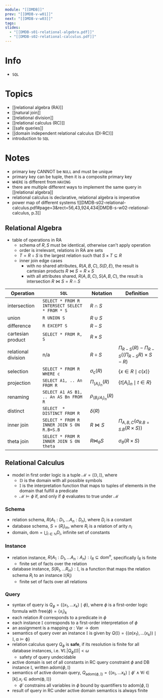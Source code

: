 ```yaml
---
module: "[[DMDB]]"
prev: "[[DMDB-v-w01]]"
next: "[[DMDB-v-w03]]"
tags: 
slides:
  - "[[DMDB-s01-relational-algebra.pdf]]"
  - "[[DMDB-s02-relational-calculus.pdf]]"
---
```


# Info
- `SQL`

# Topics
- [[relational algebra (RA)]]
- [[natural join]]
- [[relational division]]
- [[relational calculus (RC)]]
- [[safe queries]]
- [[domain independent relational calculus (DI-RC)]]
- introduction to `SQL`

# Notes
- primary key CANNOT be `NULL` and must be unique
- primary key can be tuple, then it is a composite primary key
- `WHERE` is different from `HAVING`
- there are multiple different ways to implement the same query in [[relational algebra]]
- relational calculus is declarative, relational algebra is imperative
- power map of different systems
	![[DMDB-s02-relational-calculus.pdf#page=3&rect=56,43,924,434|DMDB-s-w02-relational-calculus, p.3]]

## Relational Algebra
- table of operations in RA
	- schema of $R, S$ must be identical, otherwise can't apply operation
	- order is irrelevant, relations in RA are sets
	- $T =R \div S$ is the largest relation such that $S \times T \subseteq R$
	- inner join edge cases
		- with no shared attributes, $R(A, B, C), S(D, E)$, the result is cartesian products $R \bowtie S = R \times S$
		- with all attributes shared, $R(A,B,C), S(A,B,C)$, the result is intersection $R \bowtie S = R \cap S$

| Operation           | `SQL`                                         | Notation                         | Definition                                                                          |
| ------------------- | --------------------------------------------- | -------------------------------- | ----------------------------------------------------------------------------------- |
| intersection        | `SELECT * FROM R INTERSECT SELECT * FROM * S` | $R \cap S$                       |                                                                                     |
| union               | `R UNION S`                                   | $R \cup S$                       |                                                                                     |
| difference          | `R EXCEPT S`                                  | $R - S$                          |                                                                                     |
| cartesian product   | `SELECT * FROM R, S`                          | $R \times S$                     |                                                                                     |
| relational division | n/a                                           | $R \div S$                       | $\Pi_{R - S}(R) - \Pi_{R -S} \left( \left( \Pi_{R-S} R\right) \times S - R \right)$ |
| selection           | `SELECT * FROM R WHERE c`                     | $\sigma_{\mathrm{c}} (R)$        | $\{ x \in R \mid c(x) \}$                                                           |
| projection          | `SELECT A1, .. An FROM R`                     | $\Pi_{ (A_{i})_{n}} (R)$         | $\{ t[A_{i}]_{n} \mid t \in R \}$                                                   |
| renaming            | `SELECT A1 AS B1, .. An AS Bn FROM R`         | $\rho_{(B_{i} / A_{i})_{n}} (R)$ |                                                                                     |
| distinct            | `SELECT  * DISTINCT FROM R`                   | $\delta(R)$                      |                                                                                     |
| inner join          | `SELECT * FROM R INNER JOIN S ON R.B=S.B`     | $R \bowtie S$                    | $\Pi_{A, B, C} (\sigma_{R.B = S.B}(R \times S))$                                    |
| theta join          | `SELECT * FROM R INNER JOIN S ON theta`       | $R \bowtie_{\theta} S$           | $\sigma_{\theta}(R \times S)$                                                       |

## Relational Calculus
- model in first order logic is a tuple $\mathcal{M}= ( \mathbb{D}, \mathbb{I})$, where
	- $\mathbb{D}$ is the domain with all possible symbols
	- $\mathbb{I}$ is the interpretation function that maps to tuples of elements in the domain that fulfill a predicate
	- $\mathcal{M} \models \phi$ if, and only if $\phi$ evaluates to true under $\mathcal{M}$
### Schema
- relation schema, $R(A_{1} : D_{1}, \dots A_{n} : D_{n})$, where $D_{i}$ is a constant
- database schema, $S = (R_{i})_{m}$, where $R_{i}$ is a relation of arity $n_{i}$
- domain, $\mathrm{dom} = \bigcup_{i \in \mathbb{N}}D_{i}$, infinite set of constants

### Instance
- relation instance, $R(A_{1} : D_{1}, \dots A_{n} : A_{n}) : I_{R} \subseteq \mathrm{dom}^{n}$, specifically $I_{R}$ is finite
	- finite set of facts over the relation
- database instance, $S(R_{1},\dots R_{m}) : \mathbb{I}$, is a function that maps the relation schema $R_{i}$ to an instance $\mathbb{I}(R_{i})$
	- finite set of facts over all relations

### Query
- syntax of query is $Q_{\phi} = \{ (x_{1}, \dots x_{k}) \mid \phi\}$, where $\phi$ is a first-order logic formula with $\mathrm{free}(\phi) = \{ x_{i} \}_{k}$
- each relation $R$ corresponds to a predicate in $\phi$
- each instance $\mathbb{I}$ corresponds to a first-order interpretation of $\phi$
- an assignment is a mapping $\alpha : \mathsf{Var} \to \mathrm{dom}$
- semantics of query over an instance $\mathbb{I}$ is given by $Q(\mathbb{I}) = \{ ( \alpha(x_{1}), \dots (x_{k}) ) \mid \mathbb{I, \alpha \models \phi} \}$
- relation calculus query $Q_{\phi}$ is **safe**, if its resolution is finite for all database instances, i.e. $\forall \mathbb{I}. |Q_{\phi}(\mathbb{I})| < \omega$
	- safety of query undecidable
- active domain is set of all constants in RC query constraint $\phi$ and DB instance $\mathbb{I}$, written $\mathrm{adom}(\phi, \mathbb{I})$
- semantics of active domain query, $Q_{\mathrm{adom}(\phi , \mathbb{I})} = \{ (x_{1}, \dots x_{k}) \mid \phi' \land \forall i \in [k]. x_{i} \in \mathrm{adom(\phi, \mathbb{I})} \}$
	- $\phi'$ constrains all variables in $\phi$ bound by quantifiers to $\mathrm{adom}(\phi, \mathbb{I})$
- result of query in RC under active domain semantics is always finite